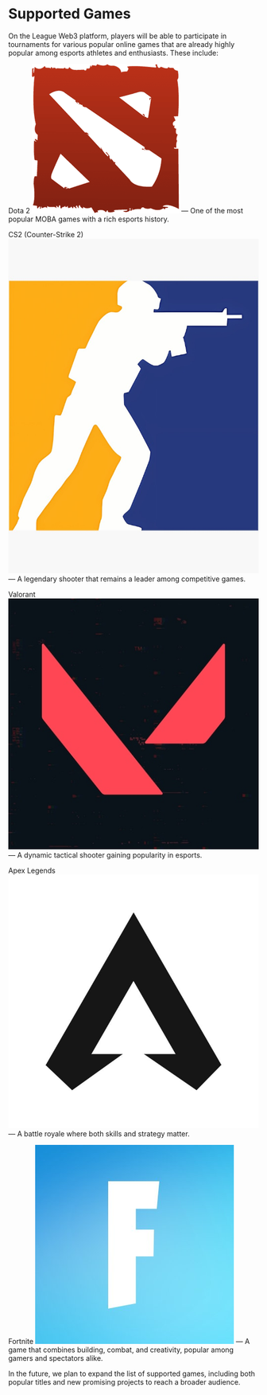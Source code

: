 # Supported Games

On the League Web3 platform, players will be able to participate in tournaments for various popular online games that are already highly popular among esports athletes and enthusiasts. These include:

Dota 2  <img src="../.gitbook/assets/image.png" alt="" data-size="line"> — One of the most popular MOBA games with a rich esports history.

CS2 (Counter-Strike 2) <img src="../.gitbook/assets/image (1).png" alt="" data-size="line"> — A legendary shooter that remains a leader among competitive games.

Valorant  <img src="../.gitbook/assets/image (2).png" alt="" data-size="line"> — A dynamic tactical shooter gaining popularity in esports.

Apex Legends <img src="../.gitbook/assets/image (3).png" alt="" data-size="line"> — A battle royale where both skills and strategy matter.

Fortnite <img src="../.gitbook/assets/image (4).png" alt="" data-size="line">  — A game that combines building, combat, and creativity, popular among gamers and spectators alike.

In the future, we plan to expand the list of supported games, including both popular titles and new promising projects to reach a broader audience.
